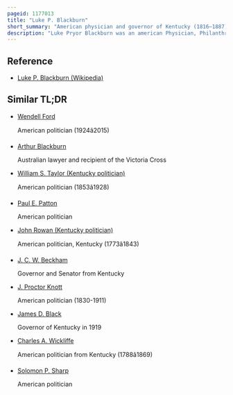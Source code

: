 ```yaml
---
pageid: 1177013
title: "Luke P. Blackburn"
short_summary: "American physician and governor of Kentucky (1816–1887)"
description: "Luke Pryor Blackburn was an american Physician, Philanthropist, and Politician from Kentucky. He was elected as the 28th Governor of kentucky serving from 1879 to 1883. Blackburn was the only Physician to serve as Governor of kentucky until ernie fletcher's Election in 2003."
---
```


## Reference

- [Luke P. Blackburn (Wikipedia)](https://en.wikipedia.org/?curid=1177013)

## Similar TL;DR

- [Wendell Ford](/tldr/en/wendell-ford)

  American politician (1924â2015)

- [Arthur Blackburn](/tldr/en/arthur-blackburn)

  Australian lawyer and recipient of the Victoria Cross

- [William S. Taylor (Kentucky politician)](/tldr/en/william-s-taylor-kentucky-politician)

  American politician (1853â1928)

- [Paul E. Patton](/tldr/en/paul-e-patton)

  American politician

- [John Rowan (Kentucky politician)](/tldr/en/john-rowan-kentucky-politician)

  American politician, Kentucky (1773â1843)

- [J. C. W. Beckham](/tldr/en/j-c-w-beckham)

  Governor and Senator from Kentucky

- [J. Proctor Knott](/tldr/en/j-proctor-knott)

  American politician (1830-1911)

- [James D. Black](/tldr/en/james-d-black)

  Governor of Kentucky in 1919

- [Charles A. Wickliffe](/tldr/en/charles-a-wickliffe)

  American politician from Kentucky (1788â1869)

- [Solomon P. Sharp](/tldr/en/solomon-p-sharp)

  American politician
